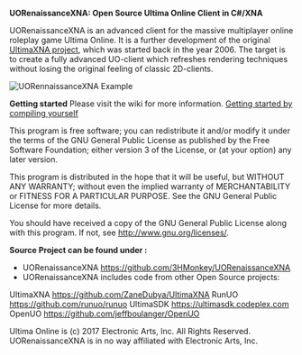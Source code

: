 **UORenaissanceXNA: Open Source Ultima Online Client in C#/XNA**

UORenaissanceXNA is an advanced client for the massive multiplayer online roleplay game Ultima Online. It is a further development of the original [UltimaXNA project](https://github.com/ZaneDubya/UltimaXNA/), which was started back in the year 2006.
The target is to create a fully advanced UO-client which refreshes rendering techniques without losing the original feeling of classic 2D-clients.

![UORennaissanceXNA Example](https://picload.org/image/riaddlrw/exampleview.jpg)

**Getting started**
Please visit the wiki for more information.
[Getting started by compiling yourself](https://github.com/3HMonkey/UORenaissanceXNA/wiki/Compile-it-by-your-own)

This program is free software; you can redistribute it and/or modify it under the terms of the GNU General Public License as published by the Free Software Foundation; either version 3 of the License, or (at your option) any later version.

This program is distributed in the hope that it will be useful, but WITHOUT ANY WARRANTY; without even the implied warranty of MERCHANTABILITY or FITNESS FOR A PARTICULAR PURPOSE. See the GNU General Public License for more details.

You should have received a copy of the GNU General Public License  along with this program. If not, see <u>http://www.gnu.org/licenses/</u>.

**Source Project can be found under :**

* UORenaissanceXNA <u>https://github.com/3HMonkey/UORenaissanceXNA</u>
* UORenaissanceXNA includes code from other Open Source projects:

UltimaXNA <u>https://github.com/ZaneDubya/UltimaXNA</u>
RunUO <u>https://github.com/runuo/runuo</u>
UltimaSDK <u>https://ultimasdk.codeplex.com</u>
OpenUO <u>https://github.com/jeffboulanger/OpenUO</u>

Ultima Online is (c) 2017 Electronic Arts, Inc. All Rights Reserved.
UORenaissanceXNA is in no way affiliated with Electronic Arts, Inc. 
